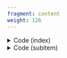 ```yaml
---
fragment: content
weight: 126
---
```


<details><summary>Code (index)</summary>

```
+++
fragment = "items"
#disabled = false
date = "2017-10-04"
weight = 125
background = "secondary"

#title = ""
#subtitle = ""
#title_align = "left" # Default is center, can be left, right or center
+++
```
</details>

<details>
<summary>Code (subitem)</summary>

```
+++
weight = 10
#disabled = true

[asset]
  icon = "fas fa-random"
  url = "#"
+++
```
</details>
